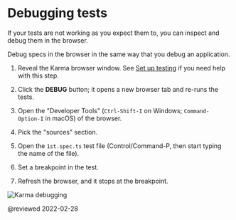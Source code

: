 # Debugging tests

If your tests are not working as you expect them to, you can inspect and debug them in the browser.

Debug specs in the browser in the same way that you debug an application.

1.  Reveal the Karma browser window.
    See [Set up testing](guide/testing#set-up-testing) if you need help with this step.

1.  Click the **DEBUG** button; it opens a new browser tab and re-runs the tests.
1.  Open the "Developer Tools" \(`Ctrl-Shift-I` on Windows; `Command-Option-I` in macOS\) of the browser.
1.  Pick the "sources" section.
1.  Open the `1st.spec.ts` test file \(Control/Command-P, then start typing the name of the file\).
1.  Set a breakpoint in the test.
1.  Refresh the browser, and it stops at the breakpoint.

<div class="lightbox">

<img alt="Karma debugging" src="generated/images/guide/testing/karma-1st-spec-debug.png">

</div>

<!-- links -->

<!-- external links -->

<!-- end links -->

@reviewed 2022-02-28
